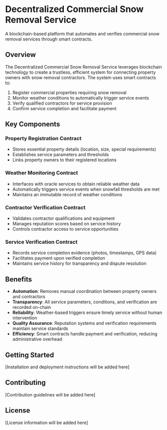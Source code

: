# Decentralized Commercial Snow Removal Service

A blockchain-based platform that automates and verifies commercial snow removal services through smart contracts.

## Overview

The Decentralized Commercial Snow Removal Service leverages blockchain technology to create a trustless, efficient system for connecting property owners with snow removal contractors. The system uses smart contracts to:

1. Register commercial properties requiring snow removal
2. Monitor weather conditions to automatically trigger service events
3. Verify qualified contractors for service provision
4. Confirm service completion and facilitate payment

## Key Components

### Property Registration Contract
- Stores essential property details (location, size, special requirements)
- Establishes service parameters and thresholds
- Links property owners to their registered locations

### Weather Monitoring Contract
- Interfaces with oracle services to obtain reliable weather data
- Automatically triggers service events when snowfall thresholds are met
- Maintains an immutable record of weather conditions

### Contractor Verification Contract
- Validates contractor qualifications and equipment
- Manages reputation scores based on service history
- Controls contractor access to service opportunities

### Service Verification Contract
- Records service completion evidence (photos, timestamps, GPS data)
- Facilitates payment upon verified completion
- Maintains service history for transparency and dispute resolution

## Benefits

- **Automation**: Removes manual coordination between property owners and contractors
- **Transparency**: All service parameters, conditions, and verification are recorded on-chain
- **Reliability**: Weather-based triggers ensure timely service without human intervention
- **Quality Assurance**: Reputation systems and verification requirements maintain service standards
- **Efficiency**: Smart contracts handle payment and verification, reducing administrative overhead

## Getting Started

[Installation and deployment instructions will be added here]

## Contributing

[Contribution guidelines will be added here]

## License

[License information will be added here]
